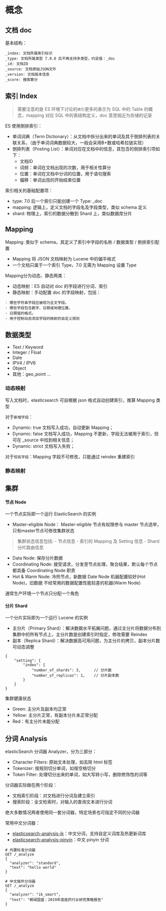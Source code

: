 # 概念

## 文档 doc

基本结构：

```
_index: 文档所属索引标识
_type: 文档所属类型 7.0.0 后不再支持多类型，约定值：_doc
_id: 文档ID
_source: 文档原始JSON文件
_version: 文档版本信息
_score: 搜索算分
```

## 索引 Index

> 需要注意的是 ES 环境下讨论的`索引`更多的表示为 SQL 中的 Table 的概念，mapping 对应 SQL 中的表结构定义，doc 意思相近为存储的记录

ES 使用倒排索引：

- 单词词典（Term Dictionary）：从文档中拆分出来的单词及其于倒排列表的关联关系，（由于单词词典数据较大，一般会采用B+数或哈希拉链实现）
- 倒排列表（Posting List）：单词对应在文档中的信息，其包含的倒排索引项如下：
  - 文档ID
  - 词频：单词在文档出现的次数，用于相关性算分
  - 位置：单词在文档中分词的位置，用于语句搜索
  - 偏移：单词出现的开始结束位置

索引相关的基础配置项：

- type: 7.0 后一个索引只能创建一个 Type: _doc
- mapping: 逻辑上，定义文档的字段名及字段类型，类似 schema 定义
- shard: 物理上，索引的数据分散到 Shard 上，类似数据库分片

## Mapping

Mapping: 类似于 schema，其定义了索引中字段的名称 / 数据类型 / 倒排索引配置

- Mapping 将 JSON 文档映射为 Lucene 中的偏平格式
- 一个文档只属于一个索引 Type，7.0 无需为 Mapping 设置 Type

Mapping分为动态、静态两类：

- 动态映射：ES 自动对 doc 的字段进行分词、索引
- 静态映射：手动配置 doc 的字段映射，包括：

```
- 哪些字符串字段应被视为全文字段。
- 哪些字段包含数字、日期或地理位置。
- 日期值的格式。
- 用于控制动态添加字段的映射的自定义规则
```

## 数据类型

- Text / Keyword
- Integer / Float
- Date
- IPV4 / IPV6
- Object
- 其他：geo_point ...

### 动态映射

写入文档时，elasticsearch 可自根据 json 格式自动创建索引，推算 Mapping 类型

对于`新增字段`：

- Dynamic: true  文档写入成功，自动更新 Mapping；
- Dynamic: false 文档写入成功，Mapping 不更新，字段无法被用于索引，但可在 _source 中找到相关信息；
- Dynamic: strict 文档写入失败；

对于`现有字段`：Mapping 字段不可修改，只能通过 reindex 重建索引

### 静态映射


## 集群

#### 节点 Node

一个节点实际即一个运行 ElasticSearch 的实例

- Master-eligible Node： Master-eligible 节点有权限参与 master 节点选举，只有master节点可修改集群状态

 > 集群状态信息包括:
    - 节点信息
    - 索引的 Mapping 及 Setting 信息
    - Shard 分片路由信息
        
- Data Node: 保存分片数据
- Coordinating Node: 接受请求，分发至节点处理，聚合结果，默认每个节点都具备 Coordinating Node 职责
- Hot & Warm Node: 冷热节点，新数据 Date Node 机器配置较好(Hot Node)，旧数据 不经常用的数据配置性能较差的机器(Warm Node)

通常生产环境一个节点只分配一个角色


#### 分片 Shard

一个分片实际即为一个运行 Lucene 的实例

- 主分片（Primary Shard）：解决数据水平拓展问题，通过主分片将数据分布到集群中的所有节点上，主分片数是创建索引时指定，修改需要 Reindex
- 副本（Replica Shard）：解决数据高可用问题，为主分片的拷贝，副本分片数可动态调整

```
{
    "setting": {
        "index": {
            "number_of_shards": 3,      // 分片数
            "number_of_replicas": 1,    // 分片副本数
        }     
    }
}
```

集群健康状态

- Green: 主分片及副本均正常
- Yellow: 主分片正常，有副本分片未正常分配
- Red：有主分片未能分配

## 分词 Analysis

elasticSearch 分词器 Analyzer，分为三部分：

- Character Filters: 原始文本处理，如去除 html 标签
- Tokenizer: 按规则切分单词，如按空格切分
- Token Filter: 处理切分出来的单词，如大写转小写，删除修饰性的词等

分词器实际做在两个阶段：

- 文档索引阶段：对文档进行分词及建立索引
- 搜索阶段：全文检索时，对输入的查询文本进行分词

绝大多数情况两者使用同一套分词器，特定场景也可指定不同的分词器

常用中文分词器：

- [elasticsearch-analysis-ik](https://github.com/medcl/elasticsearch-analysis-ik)：中文分词，支持自定义词库及热更新词库
- [elasticsearch-analysis-pinyin](https://github.com/medcl/elasticsearch-analysis-pinyin)：中文 pinyin 分词

```
# 内置标准分词器
GET /_analyze
{
  "analyzer": "standard", 
  "text": "hello world"
}

# 中文插件分词器
GET /_analyze
{
  "analyzer": "ik_smart", 
  "text": "朝闻国盛：2019年度医药行业研究策略报告"
}
```